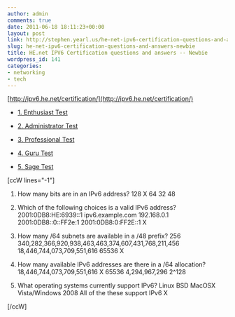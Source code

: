 ```yaml
---
author: admin
comments: true
date: 2011-06-18 18:11:23+00:00
layout: post
link: http://stephen.yearl.us/he-net-ipv6-certification-questions-and-answers-newbie/
slug: he-net-ipv6-certification-questions-and-answers-newbie
title: HE.net IPV6 Certification questions and answers -- Newbie
wordpress_id: 141
categories:
- networking
- tech
---
```


[http://ipv6.he.net/certification/](http://ipv6.he.net/certification/)



	
  * [1. Enthusiast Test](http://sjy.yearl.us/he-net-ipv6-certification-questions-and-answers-enthusiast/)

	
  * [2. Administrator Test](http://sjy.yearl.us/he-net-ipv6-certification-questions-and-answers-administrator/)

	
  * [3. Professional Test](http://sjy.yearl.us/he-net-ipv6-certification-questions-and-answers-professional/)

	
  * [4. Guru Test](http://sjy.yearl.us/he-net-ipv6-certification-questions-and-answers-guru/)

	
  * [5. Sage Test](http://sjy.yearl.us/he-net-ipv6-certification-questions-and-answers-sage/)


[ccW lines="-1"]

1. How many bits are in an IPv6 address?
128 X
64
32
48

2. Which of the following choices is a valid IPv6 address?
2001:0DB8:HE:6939::1
ipv6.example.com
192.168.0.1
2001:0DB8::0::FF2e:1
2001:0DB8:0:FF2E::1 X

3. How many /64 subnets are available in a /48 prefix?
256
340,282,366,920,938,463,463,374,607,431,768,211,456
18,446,744,073,709,551,616
65536 X

4. How many available IPv6 addresses are there in a /64 allocation?
18,446,744,073,709,551,616 X
65536
4,294,967,296
2^128

5. What operating systems currently support IPv6?
Linux
BSD
MacOSX
Vista/Windows 2008
All of the these support IPv6 X

[/ccW]
